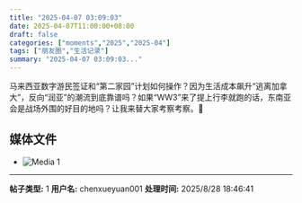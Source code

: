 ```yaml
---
title: "2025-04-07 03:09:03"
date: 2025-04-07T11:00:00+08:00
draft: false
categories: ["moments","2025","2025-04"]
tags: ["朋友圈","生活记录"]
summary: "2025-04-07 03:09:03..."
---
```


马来西亚数字游民签证和“第二家园”计划如何操作？因为生活成本飙升“逃离加拿大”，反向“润亚”的潮流到底靠谱吗？如果“WW3”来了提上行李就跑的话，东南亚会是战场外围的好目的地吗？让我来替大家考察考察。🤔

## 媒体文件

- ![Media 1](/Moments/photos/2025-04-07/202504070309030.jpg)

---

**帖子类型:** 1
**用户名:** chenxueyuan001
**处理时间:** 2025/8/28 18:46:41